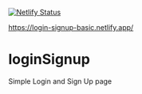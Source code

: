 [![Netlify Status](https://api.netlify.com/api/v1/badges/9d855f49-82db-404f-ae30-ef9796846243/deploy-status)](https://app.netlify.com/sites/login-signup-basic/deploys)

https://login-signup-basic.netlify.app/

# loginSignup

Simple Login and Sign Up page
